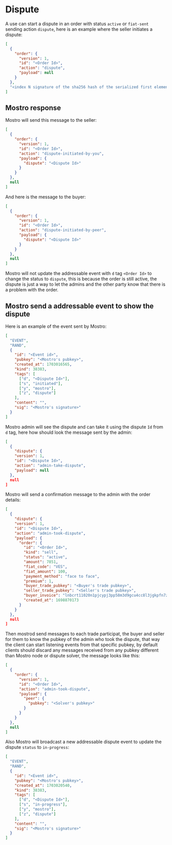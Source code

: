 # Dispute

A use can start a dispute in an order with status `active` or `fiat-sent` sending action `dispute`, here is an example where the seller initiates a dispute:

```json
[
  {
    "order": {
      "version": 1,
      "id": "<Order Id>",
      "action": "dispute",
      "payload": null
    }
  },
  "<index N signature of the sha256 hash of the serialized first element of content>"
]
```

## Mostro response

Mostro will send this message to the seller:

```json
[
  {
    "order": {
      "version": 1,
      "id": "<Order Id>",
      "action": "dispute-initiated-by-you",
      "payload": {
        "dispute": "<Dispute Id>"
      }
    }
  },
  null
]
```

And here is the message to the buyer:

```json
[
  {
    "order": {
      "version": 1,
      "id": "<Order Id>",
      "action": "dispute-initiated-by-peer",
      "payload": {
        "dispute": "<Dispute Id>"
      }
    }
  },
  null
]
```

Mostro will not update the addressable event with `d` tag `<Order Id>` to change the status to `dispute`, this is because the order is still active, the dispute is just a way to let the admins and the other party know that there is a problem with the order.

## Mostro send a addressable event to show the dispute

Here is an example of the event sent by Mostro:

```json
[
  "EVENT",
  "RAND",
  {
    "id": "<Event id>",
    "pubkey": "<Mostro's pubkey>",
    "created_at": 1703016565,
    "kind": 38383,
    "tags": [
      ["d", "<Dispute Id>"],
      ["s", "initiated"],
      ["y", "mostro"],
      ["z", "dispute"]
    ],
    "content": "",
    "sig": "<Mostro's signature>"
  }
]
```

Mostro admin will see the dispute and can take it using the dispute `Id` from `d` tag, here how should look the message sent by the admin:

```json
[
  {
    "dispute": {
    "version": 1,
    "id": "<Dispute Id>",
    "action": "admin-take-dispute",
    "payload": null
  },
  null
]
```

Mostro will send a confirmation message to the admin with the order details:

```json
[
  {
    "dispute": {
    "version": 1,
    "id": "<Dispute Id>",
    "action": "admin-took-dispute",
    "payload": {
      "order": {
        "id": "<Order Id>",
        "kind": "sell",
        "status": "active",
        "amount": 7851,
        "fiat_code": "VES",
        "fiat_amount": 100,
        "payment_method": "face to face",
        "premium": 1,
        "buyer_trade_pubkey": "<Buyer's trade pubkey>",
        "seller_trade_pubkey": "<Seller's trade pubkey>",
        "buyer_invoice": "lnbcrt11020n1pjcypj3pp58m3d9gcu4cc8l3jgkpfn7zhqv2jfw7p3t6z3tq2nmk9cjqam2c3sdqqcqzzsxqyz5vqsp5mew44wzjs0a58d9sfpkrdpyrytswna6gftlfrv8xghkc6fexu6sq9qyyssqnwfkqdxm66lxjv8z68ysaf0fmm50ztvv773jzuyf8a5tat3lnhks6468ngpv3lk5m7yr7vsg97jh6artva5qhd95vafqhxupyuawmrcqnthl9y",
        "created_at": 1698870173
      }
    }
  },
  null
]
```

Then mostrod send messages to each trade participat, the buyer and seller for them to know the pubkey of the admin who took the dispute, that way the client can start listening events from that specific pubkey, by default clients should discard any messages received from any pubkey different than Mostro node or dispute solver, the message looks like this:

```json
[
  {
    "order": {
      "version": 1,
      "id": "<Order Id>",
      "action": "admin-took-dispute",
      "payload": {
        "peer": {
          "pubkey": "<Solver's pubkey>"
        }
      }
    }
  },
  null
]
```

Also Mostro will broadcast a new addressable dispute event to update the dispute `status` to `in-progress`:

```json
[
  "EVENT",
  "RAND",
  {
    "id": "<Event id>",
    "pubkey": "<Mostro's pubkey>",
    "created_at": 1703020540,
    "kind": 38383,
    "tags": [
      ["d", "<Dispute Id>"],
      ["s", "in-progress"],
      ["y", "mostro"],
      ["z", "dispute"]
    ],
    "content": "",
    "sig": "<Mostro's signature>"
  }
]
```
